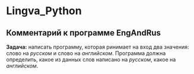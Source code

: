Lingva_Python
========================

## Комментарий к программе EngAndRus

**Задача:** написать программу, которая ринимает на вход два значения: слово на *русском* и слово на *английском*. Программа должна определить, какое из данных слов написано на *русском*, какое на *английском*. 


